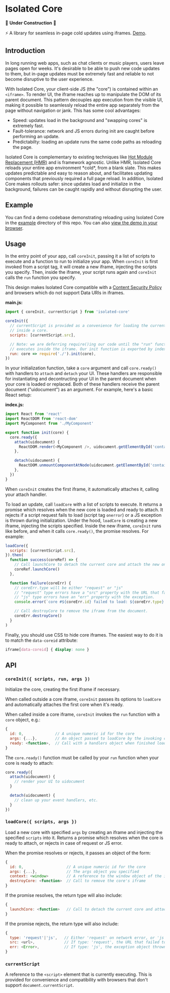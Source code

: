 # Isolated Core

:construction: **Under Construction** :construction:

:zap: A library for seamless in-page cold updates using iframes. [Demo](http://chromakode.github.io/isolated-core/).


## Introduction

In long running web apps, such as chat clients or music players, users leave pages open for weeks. It's desirable to be able to push new code updates to them, but in-page updates must be extremely fast and reliable to not become disruptive to the user experience.

With Isolated Core, your client-side JS (the "core") is contained within an `<iframe>`. To render UI, the iframe reaches up to manipulate the DOM of its parent document. This pattern decouples app execution from the visible UI, making it possible to seamlessly reload the entire app separately from the page without navigation or jank. This has some cool advantages:

 * Speed: updates load in the background and "swapping cores" is extremely fast.
 * Fault-tolerance: network and JS errors during init are caught before performing an update.
 * Predictabilty: loading an update runs the same code paths as reloading the page.

Isolated Core is complementary to existing techniques like [Hot Module Replacement (HMR)](https://webpack.github.io/docs/hot-module-replacement-with-webpack.html) and is framework agnostic. Unlike HMR, Isolated Core reloads your entire app environment \*cold\*, from a blank slate. This makes updates predictable and easy to reason about, and facilitates updating components that previously required a full page reload. In addition, Isolated Core makes rollouts safer: since updates load and initialize in the background, failures can be caught rapidly and without disrupting the user.


## Example

You can find a demo codebase demonstrating reloading using Isolated Core in the [example](https://github.com/chromakode/isolated-core/tree/master/example) directory of this repo. You can also [view the demo in your browser](http://chromakode.github.io/isolated-core/).


## Usage

In the entry point of your app, call `coreInit`, passing it a list of scripts to execute and a function to run to initialize your app. When `coreInit` is first invoked from a script tag, it will create a new iframe, injecting the scripts you specify. Then, inside the iframe, your script runs again and `coreInit` calls the `run` function you specify.

This design makes Isolated Core compatible with a [Content Security Policy](https://developer.mozilla.org/en-US/docs/Web/Security/CSP/Introducing_Content_Security_Policy) and browsers which do not support Data URIs in iframes.

**main.js:**

```js
import { coreInit, currentScript } from 'isolated-core'

coreInit({
  // currentScript is provided as a convenience for loading the current script
  // inside a core.
  scripts: [currentScript.src],

  // Note: we are deferring require()ing our code until the "run" function
  // executes inside the iframe. Our init function is exported by index.js.
  run: core => require('./').init(core),
})
```

In your initialization function, take a `core` argument and call `core.ready()` with handlers to `attach` and `detach` your UI. These handlers are responsible for instantiating and decontructing your UI in the parent document when your core is loaded or replaced. Both of these handlers receive the parent document ("uidocument") as an argument. For example, here's a basic React setup:

**index.js:**

```js
import React from 'react'
import ReactDOM from 'react-dom'
import MyComponent from './MyComponent'

export function init(core) {
  core.ready({
    attach(uidocument) {
      ReactDOM.render(<MyComponent />, uidocument.getElementById('container'))
    },

    detach(uidocument) {
      ReactDOM.unmountComponentAtNode(uidocument.getElementById('container'))
    },
  })
}
```

When `coreInit` creates the first iframe, it automatically attaches it, calling your attach handler.

To load an update, call `loadCore` with a list of scripts to execute. It returns a promise which resolves when the new core is loaded and ready to attach. It rejects if a script request fails to load (script tag `onerror`) or a JS exception is thrown during initialization. Under the hood, `loadCore` is creating a new iframe, injecting the scripts specified. Inside the new iframe, `coreInit` runs like before, and when it calls `core.ready()`, the promise resolves. For example:

```js
loadCore({
  scripts: [currentScript.src],
}).then(
  function success(coreRef) => {
    // Call launchCore to detach the current core and attach the new one.
    coreRef.launchCore()
  },

  function failure(coreErr) {
    // coreErr.type will be either "request" or "js"
    // "request" type errors have a "src" property with the URL that failed to load.
    // "js" type errors have an "err" property with the exception.
    console.error(`core #${coreErr.id} failed to load: ${coreErr.type} error`)

    // Call destroyCore to remove the iframe from the document.
    coreErr.destroyCore()
  }
)
```

Finally, you should use CSS to hide core iframes. The easiest way to do it is to match the `data-coreid` attribute:

```css
iframe[data-coreid] { display: none }
```


## API

### `coreInit({ scripts, run, args })`

Initialize the core, creating the first iframe if necessary.

When called outside a core iframe, `coreInit` passes its options to `loadCore` and automatically attaches the first core when it's ready.

When called inside a core iframe, `coreInit` invokes the `run` function with a `core` object, e.g.:

```js
{
  id: 0,              // A unique numeric id for the core
  args: {...},        // An object passed to loadCore by the invoking context
  ready: <function>,  // Call with a handlers object when finished loading
}
```

The `core.ready()` function must be called by your `run` function when your core is ready to attach:

```js
core.ready({
  attach(uidocument) {
    // render your UI to uidocument
  }

  detach(uidocument) {
    // clean up your event handlers, etc.
  }
})
```

### `loadCore({ scripts, args })`

Load a new core with specified `args` by creating an iframe and injecting the specified `scripts` into it. Returns a promise which resolves when the core is ready to attach, or rejects in case of request or JS error.

When the promise resolves or rejects, it passes an object of the form:

```js
{
  id: 0,                   // A unique numeric id for the core
  args: {...},             // The args object you specified
  context: <window>        // A reference to the window object of the iframe
  destroyCore: <function>  // Call to remove the core's iframe
}
```

If the promise resolves, the return type will also include:

```js
{
  launchCore: <function>   // Call to detach the current core and attach this new one
}
```

If the promise rejects, the return type will also include:

```js
{
  type: 'request'|'js',   // Either 'request' on network error, or 'js' on exception
  src: <url>,             // If type: 'request', the URL that failed to load
  err: <Error>,           // If type: 'js', the exception object thrown
}
```

### `currentScript`

A reference to the `<script>` element that is currently executing. This is provided for convenience and compatibility with browsers that don't support `document.currentScript`.
